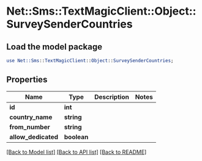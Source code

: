 # Net::Sms::TextMagicClient::Object::SurveySenderCountries

## Load the model package
```perl
use Net::Sms::TextMagicClient::Object::SurveySenderCountries;
```

## Properties
Name | Type | Description | Notes
------------ | ------------- | ------------- | -------------
**id** | **int** |  | 
**country_name** | **string** |  | 
**from_number** | **string** |  | 
**allow_dedicated** | **boolean** |  | 

[[Back to Model list]](../README.md#documentation-for-models) [[Back to API list]](../README.md#documentation-for-api-endpoints) [[Back to README]](../README.md)


